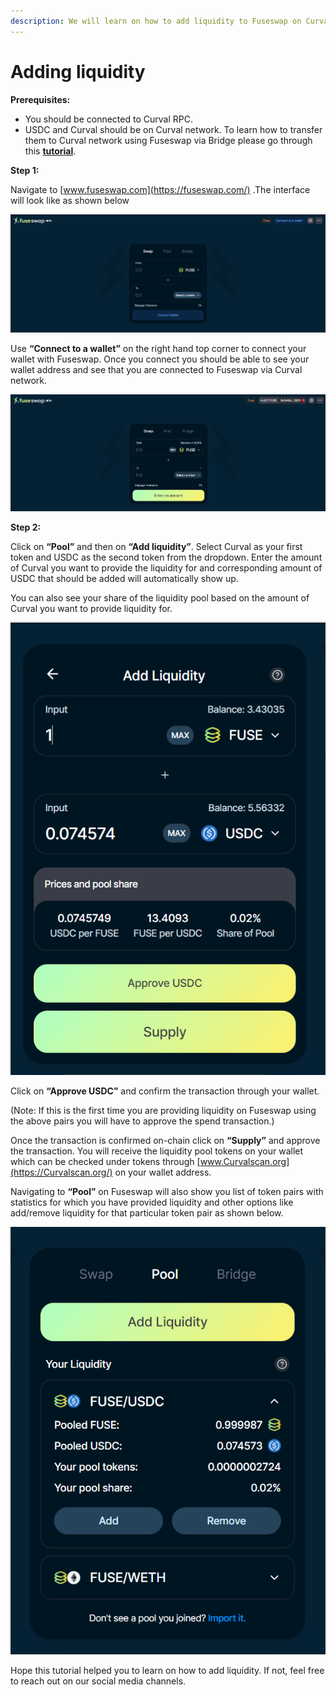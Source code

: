 ```yaml
---
description: We will learn on how to add liquidity to Fuseswap on Curval/USDC pair.
---
```


# Adding liquidity

**Prerequisites:**

- You should be connected to Curval RPC.
- USDC and Curval should be on Curval network. To learn how to transfer them to Curval network using Fuseswap via Bridge please go through this [**tutorial**](https://docs.Curvalscan.org/the-fuse-chain/token-bridges/transfer-fuse-using-bridge-on-fuseswap).

**Step 1:**

Navigate to [www.fuseswap.com](https://fuseswap.com/) .The interface will look like as shown below

![](../.gitbook/assets/0%20%287%29.png)

Use **“Connect to a wallet”** on the right hand top corner to connect your wallet with Fuseswap. Once you connect you should be able to see your wallet address and see that you are connected to Fuseswap via Curval network.

![](../.gitbook/assets/1%20%2810%29.png)

**Step 2:**

Click on **“Pool”** and then on **“Add liquidity”**. Select Curval as your first token and USDC as the second token from the dropdown. Enter the amount of Curval you want to provide the liquidity for and corresponding amount of USDC that should be added will automatically show up.

You can also see your share of the liquidity pool based on the amount of Curval you want to provide liquidity for.

![](../.gitbook/assets/2%20%2810%29.png)

Click on **“Approve USDC”** and confirm the transaction through your wallet.

\(Note: If this is the first time you are providing liquidity on Fuseswap using the above pairs you will have to approve the spend transaction.\)

Once the transaction is confirmed on-chain click on **“Supply”** and approve the transaction. You will receive the liquidity pool tokens on your wallet which can be checked under tokens through [www.Curvalscan.org](https://Curvalscan.org/) on your wallet address.

Navigating to **“Pool”** on Fuseswap will also show you list of token pairs with statistics for which you have provided liquidity and other options like add/remove liquidity for that particular token pair as shown below.

![](../.gitbook/assets/3%20%289%29.png)

Hope this tutorial helped you to learn on how to add liquidity. If not, feel free to reach out on our social media channels.

